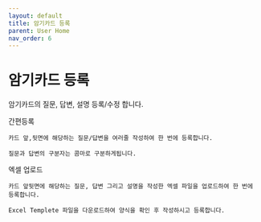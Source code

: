 ```yaml
---
layout: default
title: 암기카드 등록
parent: User Home
nav_order: 6
---
```


# 암기카드 등록

암기카드의 질문, 답변, 설명 등록/수정 합니다.

간편등록

    카드 앞,뒷면에 해당하는 질문/답변을 여러줄 작성하여 한 번에 등록합니다.

    질문과 답변의 구분자는 콤마로 구분하게됩니다.

엑셀 업로드

    카드 앞뒷면에 해당하는 질문, 답변 그리고 설명을 작성한 엑셀 파일을 업로드하여 한 번에 등록합니다.

    Excel Templete 파일을 다운로드하여 양식을 확인 후 작성하시고 등록합니다.